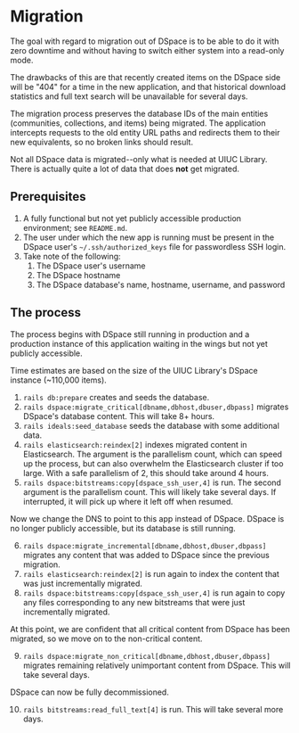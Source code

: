 # Migration

The goal with regard to migration out of DSpace is to be able to do it with
zero downtime and without having to switch either system into a read-only mode.

The drawbacks of this are that recently created items on the DSpace side will
be "404" for a time in the new application, and that historical download
statistics and full text search will be unavailable for several days.

The migration process preserves the database IDs of the main entities
(communities, collections, and items) being migrated. The application
intercepts requests to the old entity URL paths and redirects them to their new
equivalents, so no broken links should result.

Not all DSpace data is migrated--only what is needed at UIUC Library. There is
actually quite a lot of data that does **not** get migrated.

## Prerequisites

1. A fully functional but not yet publicly accessible production environment;
   see `README.md`.
2. The user under which the new app is running must be present in the DSpace
   user's `~/.ssh/authorized_keys` file for passwordless SSH login.
3. Take note of the following:
    1. The DSpace user's username
    2. The DSpace hostname
    3. The DSpace database's name, hostname, username, and password

## The process

The process begins with DSpace still running in production and a production
instance of this application waiting in the wings but not yet publicly
accessible.

Time estimates are based on the size of the UIUC Library's DSpace instance
(~110,000 items).

1. `rails db:prepare` creates and seeds the database.
2. `rails dspace:migrate_critical[dbname,dbhost,dbuser,dbpass]` migrates
   DSpace's database content. This will take 8+ hours.
3. `rails ideals:seed_database` seeds the database with some additional data.
4. `rails elasticsearch:reindex[2]` indexes migrated content in Elasticsearch.
   The argument is the parallelism count, which can speed up the process, but
   can also overwhelm the Elasticsearch cluster if too large. With a safe
   parallelism of 2, this should take around 4 hours.
6. `rails dspace:bitstreams:copy[dspace_ssh_user,4]` is run. The second
   argument is the parallelism count. This will likely take several days. If
   interrupted, it will pick up where it left off when resumed.

Now we change the DNS to point to this app instead of DSpace. DSpace is no
longer publicly accessible, but its database is still running.

6. `rails dspace:migrate_incremental[dbname,dbhost,dbuser,dbpass]` migrates any
   content that was added to DSpace since the previous migration.
7. `rails elasticsearch:reindex[2]` is run again to index the content that was
   just incrementally migrated.
8. `rails dspace:bitstreams:copy[dspace_ssh_user,4]` is run again to copy any
   files corresponding to any new bitstreams that were just incrementally
   migrated.

At this point, we are confident that all critical content from DSpace has been
migrated, so we move on to the non-critical content.

9. `rails dspace:migrate_non_critical[dbname,dbhost,dbuser,dbpass]` migrates 
   remaining relatively unimportant content from DSpace. This will take several
   days.

DSpace can now be fully decommissioned.

10. `rails bitstreams:read_full_text[4]` is run. This will take several more
    days.
